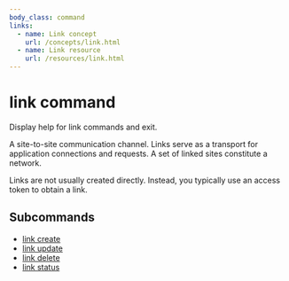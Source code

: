 ```yaml
---
body_class: command
links:
  - name: Link concept
    url: /concepts/link.html
  - name: Link resource
    url: /resources/link.html
---
```


# link command

<section>

Display help for link commands and exit.

A site-to-site communication channel. Links serve as a
transport for application connections and requests.  A set
of linked sites constitute a network.

Links are not usually created directly.  Instead, you
typically use an access token to obtain a link.

</section>

<section>

## Subcommands

- [link create]({{site_prefix}}/commands/link-create.html)
- [link update]({{site_prefix}}/commands/link-update.html)
- [link delete]({{site_prefix}}/commands/link-delete.html)
- [link status]({{site_prefix}}/commands/link-status.html)
</section>
